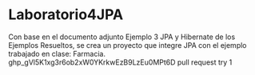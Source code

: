 # Laboratorio4JPA
Con base en el documento adjunto Ejemplo 3 JPA y Hibernate de los Ejemplos Resueltos, se crea un proyecto que integre JPA con el ejemplo trabajado en clase: Farmacia.
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
pull request try 1
